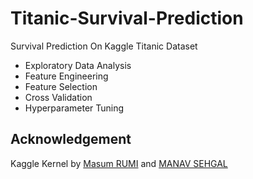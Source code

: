 # Titanic-Survival-Prediction
Survival Prediction On Kaggle Titanic Dataset

- Exploratory Data Analysis
- Feature Engineering
- Feature Selection
- Cross Validation
- Hyperparameter Tuning


## Acknowledgement

Kaggle Kernel by [Masum RUMI](https://www.kaggle.com/code/masumrumi/a-statistical-analysis-ml-workflow-of-titanic) and [MANAV SEHGAL](https://www.kaggle.com/code/startupsci/titanic-data-science-solutions)
